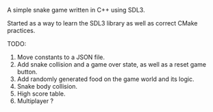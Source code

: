 A simple snake game written in C++ using SDL3.

Started as a way to learn the SDL3 library as well as correct CMake practices.

TODO:

1. Move constants to a JSON file.
2. Add snake collision and a game over state, as well as a reset game button.
3. Add randomly generated food on the game world and its logic.
4. Snake body collision.
5. High score table.
6. Multiplayer ?